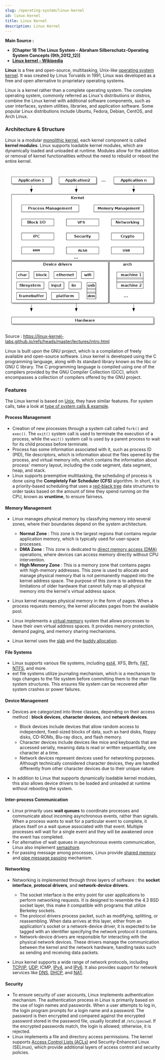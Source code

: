 ```yaml
---
slug: /operating-system/linux-kernel
id: linux-kernel
title: Linux Kernel
description: Linux Kernel
---
```


**Main Source :**

- **[Chapter 18 The Linux System - Abraham Silberschatz-Operating System Concepts (9th,2012_12)]**
- **[Linux kernel - Wikipedia](https://en.wikipedia.org/wiki/Linux_kernel)**

**Linux** is a free and open-source, multitasking, Unix-like [operating system kernel](/operating-system/kernel). It was created by Linus Torvalds in 1991, Linux was developed as a free and open alternative to proprietary operating systems.

Linux is a kernel rather than a complete operating system. The complete operating system, commonly referred as Linux's distributions or distros, combine the Linux kernel with additional software components, such as user interfaces, system utilities, libraries, and application software. Some popular Linux distributions include Ubuntu, Fedora, Debian, CentOS, and Arch Linux.

### Architecture & Structure

Linux is a modular [monolithic kernel](/operating-system/kernel#monolithic-kernels), each kernel component is called **kernel modules**. Linux supports loadable kernel modules, which are dynamically loaded and unloaded at runtime. Modules allow for the addition or removal of kernel functionalities without the need to rebuild or reboot the entire kernel.

![Linux kernel architecture](./linux-kernel-architecture.png)  
Source : https://linux-kernel-labs.github.io/refs/heads/master/lectures/intro.html

Linux is built upon the GNU project, which is a compilation of freely available and open-source software. Linux kernel is developed using the C programming language, along with its standard library known as the libc or GNU C library. The C programming language is compiled using one of the compilers provided by the GNU Compiler Collection (GCC), which encompasses a collection of compilers offered by the GNU project.

### Features

The Linux kernel is based on [Unix](/operating-system/unix), they have similar features. For system calls, take a look at [type of system calls & example](/operating-system/system-call#type-of-system-calls--example).

#### Process Management

- Creation of new processes through a system call called `fork()` and `exec()`. The `exit()` system call is used to terminate the execution of a process, while the `wait()` system call is used by a parent process to wait for its child process before terminate.
- Process has some information associated with it, such as process ID (PID), file descriptors, which is information about the files opened by the process, and virtual memory info, which contains the information about process' memory layout, including the code segment, data segment, heap, and stack.
- Linux supports preemptive multitasking, the scheduling of process is done using the **Completely Fair Scheduler (CFS)** algorithm. In short, it is a priority-based scheduling that uses a [red-black tree](/data-structures-and-algorithms/tree#red-black-tree) data structures to order tasks based on the amount of time they spend running on the CPU, known as **vruntime**, to ensure fairness.

#### Memory Management

- Linux manages physical memory by classifying memory into several zones, where their boundaries depend on the system architecture.

  - **Normal Zone** : This zone is the largest regions that contains regular application memory, which is typically used for user-space processes.
  - **DMA Zone** : This zone is dedicated to [direct memory access (DMA)](/computer-organization-and-architecture/input-output#dma) operations, where devices can access memory directly without CPU intervention.
  - **High Memory Zone** : This is a memory zone that contains pages with high-memory addresses. This zone is used to allocate and manage physical memory that is not permanently mapped into the kernel address space. The purpose of this zone is to address the limitations of older hardware that cannot fully map all physical memory into the kernel's virtual address space.

- Linux kernel manages physical memory in the form of pages. When a process requests memory, the kernel allocates pages from the available pool.
- Linux implements a [virtual memory](/operating-system/memory-management#virtual-memory) system that allows processes to have their own virtual address spaces. It provides memory protection, demand paging, and memory sharing mechanisms.
- Linux kernel uses the [slab](/operating-system/memory-management#slab-allocation) and the [buddy allocation](/operating-system/memory-management#buddy-allocation).

#### File Systems

- Linux supports various file systems, including [ext4](/operating-system/file-system#ext4), XFS, Btrfs, [FAT](/operating-system/file-system#fat), [NTFS](/operating-system/file-system#ntfs), and more.
- ext file systems utilize journaling mechanism, which is a mechanism to logs changes to the file system before committing them to the main file system structures. This ensures file system can be recovered after system crashes or power failures.

#### Device Management

- Devices are categorized into three classes, depending on their access method : **block devices**, **character devices**, and **network devices**.

  - Block devices include devices that allow random access to independent, fixed-sized blocks of data, such as hard disks, floppy disks, CD-ROMs, Blu-ray discs, and flash memory.
  - Character devices include devices like mice and keyboards that are accessed serially, meaning data is read or written sequentially, one character at a time.
  - Network devices represent devices used for networking purposes. Although technically considered character devices, they are handled differently from other character devices due to their unique nature.

- In addition to Linux that supports dynamically loadable kernel modules, this also allows device drivers to be loaded and unloaded at runtime without rebooting the system.

#### Inter-process Communication

- Linux primarily uses **wait queues** to coordinate processes and communicate about incoming asynchronous events, rather than signals. When a process wants to wait for a particular event to complete, it places itself on a wait queue associated with that event. Multiple processes will wait for a single event and they will be awakened once the event has completed.
- For alternative of wait queues in asynchronous events communication, Linux also implement [semaphore](/operating-system/multithreading#semaphores).
- For passing message among processes, Linux provide [shared memory](/operating-system/inter-process-communication#shared-memory) and [pipe message passing](/operating-system/inter-process-communication#message-passing) mechanism.

#### Networking

- Networking is implemented through three layers of software : the **socket interface**, **protocol drivers**, and **network-device drivers**.

  - The socket interface is the entry point for user applications to perform networking requests. It is designed to resemble the 4.3 BSD socket layer, this make it compatible with programs that utilize Berkeley sockets.
  - The protocol drivers process packet, such as modifying, splitting, or reassembling. When data arrives at this layer, either from an application's socket or a network-device driver, it is expected to be tagged with an identifier specifying the network protocol it contains.
  - Network-device drivers are responsible for interacting with the physical network devices. These drivers manage the communication between the kernel and the network hardware, handling tasks such as sending and receiving data packets.

- Linux kernel supports a wide range of network protocols, including [TCP/IP](/computer-networking/tcp-protocol), [UDP](/computer-networking/udp), ICMP, [IPv4](/computer-networking/ip-address#ipv4), and [IPv6](/computer-networking/ip-address#ipv6). It also provides support for network services like [DNS](/computer-networking/dns), [DHCP](/computer-networking/dhcp), and [NAT](/computer-networking/nat).

#### Security

- To ensure security of user accounts, Linux implements authentication mechanism. The authentication process in Linux is primarily based on the use of login names and passwords. When a user attempts to log in, the login program prompts for a login name and a password. The password is then encrypted and compared against the encrypted password stored in the password file, usually located at `/etc/passwd`. If the encrypted passwords match, the login is allowed; otherwise, it is rejected.
- Linux implements a file and directory access permissions. The kernel supports [Access Control Lists (ACLs)](/operating-system/protection-and-security#access-control) and Security-Enhanced Linux (SELinux), which provide additional layers of access control and security policies.
